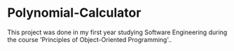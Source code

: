 # Polynomial-Calculator
This project was done in my first year studying Software Engineering during the course 'Principles of Object-Oriented Programming'..
